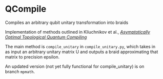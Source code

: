 # QCompile
Compiles an arbitrary qubit unitary transformation into braids

Implementation of methods outlined in Kliuchnikov et al., [*Asymptotically Optimal Topological Quantum Compiling*](https://arxiv.org/pdf/1310.4150.pdf)

The main method is `compile_unitary` in `compile_unitary.py`, which takes in as input an arbitrary unitary matrix U and outputs a braid approximating that matrix to precision epsilon. 

An updated version (not yet fully functional for compile_unitary) is on branch `mpmath`.
